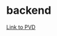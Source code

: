 # backend

[Link to PVD](https://docs.google.com/document/d/1KEZ06Q_yHd8nVpVHYToFzfP6P2m8ZGHwvp02NlnUTfU/edit#)
